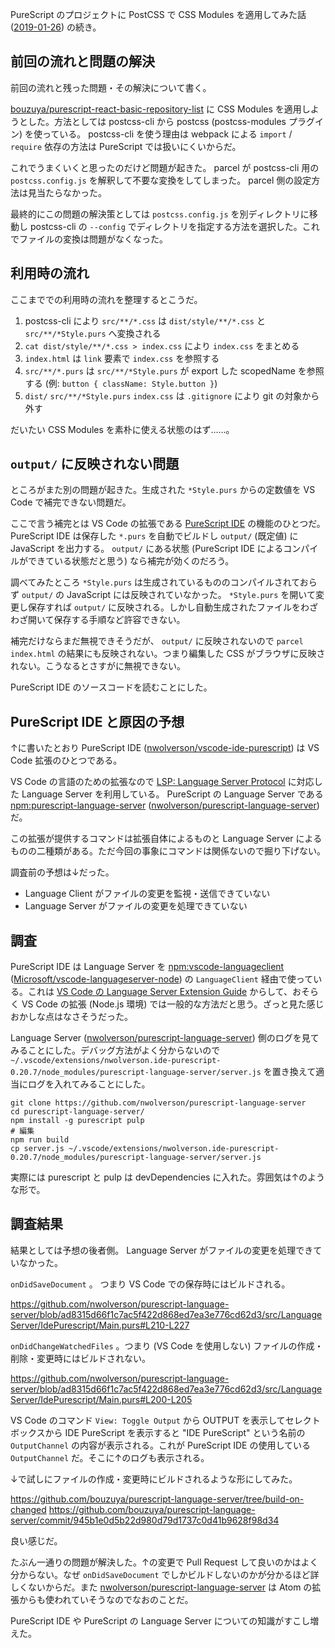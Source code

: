 PureScript のプロジェクトに PostCSS で CSS Modules を適用してみた話 ([2019-01-26][]) の続き。

## 前回の流れと問題の解決

前回の流れと残った問題・その解決について書く。

[bouzuya/purescript-react-basic-repository-list][] に CSS Modules を適用しようとした。方法としては postcss-cli から postcss (postcss-modules プラグイン) を使っている。 postcss-cli を使う理由は webpack による `import` / `require` 依存の方法は PureScript では扱いにくいからだ。

これでうまくいくと思ったのだけど問題が起きた。 parcel が postcss-cli 用の `postcss.config.js` を解釈して不要な変換をしてしまった。 parcel 側の設定方法は見当たらなかった。

最終的にこの問題の解決策としては `postcss.config.js` を別ディレクトリに移動し postcss-cli の `--config` でディレクトリを指定する方法を選択した。これでファイルの変換は問題がなくなった。

## 利用時の流れ

ここまででの利用時の流れを整理するとこうだ。

1. postcss-cli により `src/**/*.css` は `dist/style/**/*.css` と `src/**/*Style.purs` へ変換される
2. `cat dist/style/**/*.css > index.css` により `index.css` をまとめる
3. `index.html` は `link` 要素で `index.css` を参照する
4. `src/**/*.purs` は `src/**/*Style.purs` が export した scopedName を参照する (例: `button { className: Style.button }`)
5. `dist/` `src/**/*Style.purs` `index.css` は `.gitignore` により git の対象から外す

だいたい CSS Modules を素朴に使える状態のはず……。

## `output/` に反映されない問題

ところがまた別の問題が起きた。生成された `*Style.purs` からの定数値を VS Code で補完できない問題だ。

ここで言う補完とは VS Code の拡張である [PureScript IDE](https://marketplace.visualstudio.com/items?itemName=nwolverson.ide-purescript) の機能のひとつだ。 PureScript IDE は保存した `*.purs` を自動でビルドし `output/` (既定値) に JavaScript を出力する。 `output/` にある状態 (PureScript IDE によるコンパイルができている状態だと思う) なら補完が効くのだろう。

調べてみたところ `*Style.purs` は生成されているもののコンパイルされておらず `output/` の JavaScript には反映されていなかった。 `*Style.purs` を開いて変更し保存すれば `output/` に反映される。しかし自動生成されたファイルをわざわざ開いて保存する手順など許容できない。

補完だけならまだ無視できそうだが、 `output/` に反映されないので `parcel index.html` の結果にも反映されない。つまり編集した CSS がブラウザに反映されない。こうなるとさすがに無視できない。

PureScript IDE のソースコードを読むことにした。

## PureScript IDE と原因の予想

↑に書いたとおり PureScript IDE ([nwolverson/vscode-ide-purescript][]) は VS Code 拡張のひとつである。

VS Code の言語のための拡張なので [LSP: Language Server Protocol](https://microsoft.github.io/language-server-protocol/) に対応した Language Server を利用している。 PureScript の Language Server である [npm:purescript-language-server][] ([nwolverson/purescript-language-server][]) だ。

この拡張が提供するコマンドは拡張自体によるものと Language Server によるものの二種類がある。ただ今回の事象にコマンドは関係ないので掘り下げない。

調査前の予想は↓だった。

- Language Client がファイルの変更を監視・送信できていない
- Language Server がファイルの変更を処理できていない

## 調査

PureScript IDE は Language Server を [npm:vscode-languageclient][] ([Microsoft/vscode-languageserver-node][]) の `LanguageClient` 経由で使っている。これは [VS Code の Language Server Extension Guide](https://code.visualstudio.com/api/language-extensions/language-server-extension-guide) からして、おそらく VS Code の拡張 (Node.js 環境) では一般的な方法だと思う。ざっと見た感じおかしな点はなさそうだった。

Language Server ([nwolverson/purescript-language-server][]) 側のログを見てみることにした。デバッグ方法がよく分からないので `~/.vscode/extensions/nwolverson.ide-purescript-0.20.7/node_modules/purescript-language-server/server.js` を置き換えて適当にログを入れてみることにした。

```
git clone https://github.com/nwolverson/purescript-language-server
cd purescript-language-server/
npm install -g purescript pulp
# 編集
npm run build
cp server.js ~/.vscode/extensions/nwolverson.ide-purescript-0.20.7/node_modules/purescript-language-server/server.js
```

実際には purescript と pulp は devDependencies に入れた。雰囲気は↑のような形で。

## 調査結果

結果としては予想の後者側。 Language Server がファイルの変更を処理できていなかった。

`onDidSaveDocument` 。 つまり VS Code での保存時にはビルドされる。

https://github.com/nwolverson/purescript-language-server/blob/ad8315d66f1c7ac5f422d868ed7ea3e776cd62d3/src/LanguageServer/IdePurescript/Main.purs#L210-L227

`onDidChangeWatchedFiles` 。つまり (VS Code を使用しない) ファイルの作成・削除・変更時にはビルドされない。

https://github.com/nwolverson/purescript-language-server/blob/ad8315d66f1c7ac5f422d868ed7ea3e776cd62d3/src/LanguageServer/IdePurescript/Main.purs#L200-L205

VS Code のコマンド `View: Toggle Output` から OUTPUT を表示してセレクトボックスから IDE PureScript を表示すると "IDE PureScript" という名前の `OutputChannel` の内容が表示される。これが PureScript IDE の使用している `OutputChannel` だ。そこに↑のログも表示される。

↓で試しにファイルの作成・変更時にビルドされるような形にしてみた。

https://github.com/bouzuya/purescript-language-server/tree/build-on-changed
https://github.com/bouzuya/purescript-language-server/commit/945b1e0d5b22d980d79d1737c0d41b9628f98d34

良い感じだ。

たぶん一通りの問題が解決した。↑の変更で Pull Request して良いのかはよく分からない。なぜ `onDidSaveDocument` でしかビルドしないのかが分かるほど詳しくないからだ。また [nwolverson/purescript-language-server][] は Atom の拡張からも使われていそうなのでなおのことだ。

PureScript IDE や PureScript の Language Server についての知識がすこし増えた。

[2019-01-26]: https://blog.bouzuya.net/2019/01/26/
[Microsoft/vscode-languageserver-node]: https://github.com/Microsoft/vscode-languageserver-node
[bouzuya/purescript-react-basic-repository-list]: https://github.com/bouzuya/purescript-react-basic-repository-list
[npm:purescript-language-server]: https://www.npmjs.com/package/purescript-language-server
[npm:vscode-languageclient]: https://www.npmjs.com/package/vscode-languageclient
[nwolverson/purescript-language-server]: https://github.com/nwolverson/purescript-language-server
[nwolverson/vscode-ide-purescript]: https://github.com/nwolverson/vscode-ide-purescript
